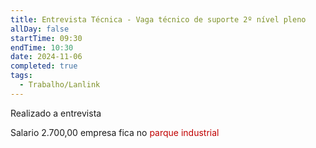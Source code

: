 ```yaml
---
title: Entrevista Técnica - Vaga técnico de suporte 2º nível pleno
allDay: false
startTime: 09:30
endTime: 10:30
date: 2024-11-06
completed: true
tags:
  - Trabalho/Lanlink
---
```

Realizado a entrevista

Salario 2.700,00 empresa fica no<span style="color:rgb(192, 0, 0)"> parque industrial</span> 